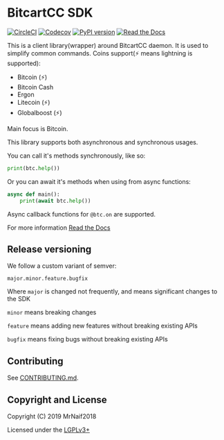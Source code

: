# BitcartCC SDK

[![CircleCI](https://circleci.com/gh/bitcartcc/bitcart-sdk.svg?style=svg)](https://circleci.com/gh/bitcartcc/bitcart-sdk)
[![Codecov](https://img.shields.io/codecov/c/github/bitcartcc/bitcart-sdk?style=flat-square)](https://codecov.io/gh/bitcartcc/bitcart-sdk)
[![PyPI version](https://img.shields.io/pypi/v/bitcart.svg?style=flat-square)](https://pypi.python.org/pypi/bitcart/)
[![Read the Docs](https://img.shields.io/readthedocs/bitcart-sdk?style=flat-square)](https://sdk.bitcartcc.com)

This is a client library(wrapper) around BitcartCC daemon. It is used to simplify common commands.
Coins support(⚡ means lightning is supported):

- Bitcoin (⚡)
- Bitcoin Cash
- Ergon
- Litecoin (⚡)
- Globalboost (⚡)

Main focus is Bitcoin.

This library supports both asynchronous and synchronous usages.

You can call it's methods synchronously, like so:

```python
print(btc.help())
```

Or you can await it's methods when using from async functions:

```python
async def main():
    print(await btc.help())
```

Async callback functions for `@btc.on` are supported.

For more information [Read the Docs](https://sdk.bitcartcc.com)

## Release versioning

We follow a custom variant of semver:

`major.minor.feature.bugfix`

Where `major` is changed not frequently, and means significant changes to the SDK

`minor` means breaking changes

`feature` means adding new features without breaking existing APIs

`bugfix` means fixing bugs without breaking existing APIs

## Contributing

See [CONTRIBUTING.md](CONTRIBUTING.md).

## Copyright and License

Copyright (C) 2019 MrNaif2018

Licensed under the [LGPLv3+](LICENSE)
